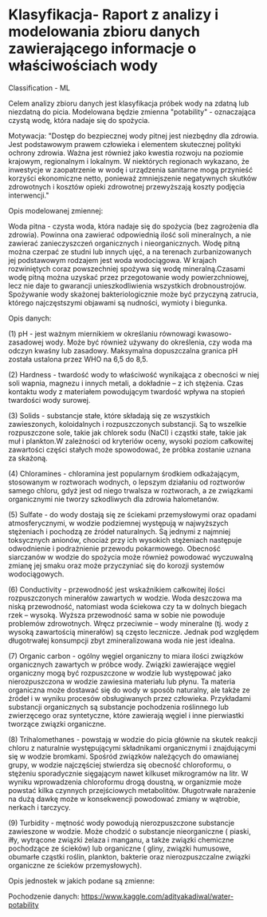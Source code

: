 # Klasyfikacja- Raport z analizy i modelowania zbioru danych zawierającego informacje o właściwościach wody
Classification - ML

Celem analizy zbioru danych jest klasyfikacja próbek wody na zdatną lub niezdatną do picia. Modelowana będzie zmienna "potability" - oznaczająca czystą wodę, która nadaje się do spożycia.

Motywacja: "Dostęp do bezpiecznej wody pitnej jest niezbędny dla zdrowia. Jest podstawowym prawem człowieka i elementem skutecznej polityki ochrony zdrowia. Ważna jest również jako kwestia rozwoju na poziomie krajowym, regionalnym i lokalnym. W niektórych regionach wykazano, że inwestycje w zaopatrzenie w wodę i urządzenia sanitarne mogą przynieść korzyści ekonomiczne netto, ponieważ zmniejszenie negatywnych skutków zdrowotnych i kosztów opieki zdrowotnej przewyższają koszty podjęcia interwencji."

Opis modelowanej zmiennej:

Woda pitna - czysta woda, która nadaje się do spożycia (bez zagrożenia dla zdrowia). Powinna ona zawierać odpowiednią ilość soli mineralnych, a nie zawierać zanieczyszczeń organicznych i nieorganicznych. Wodę pitną można czerpać ze studni lub innych ujęć, a na terenach zurbanizowanych jej podstawowym rodzajem jest woda wodociągowa. W krajach rozwiniętych coraz powszechniej spożywa się wodę mineralną.Czasami wodę pitną można uzyskać przez przegotowanie wody powierzchniowej, lecz nie daje to gwarancji unieszkodliwienia wszystkich drobnoustrojów. Spożywanie wody skażonej bakteriologicznie może być przyczyną zatrucia, którego najczęstszymi objawami są nudności, wymioty i biegunka.

Opis danych:

(1) pH - jest ważnym miernikiem w określaniu równowagi kwasowo-zasadowej wody. Może być również używany do określenia, czy woda ma odczyn kwaśny lub zasadowy. Maksymalna dopuszczalna granica pH została ustalona przez WHO na 6,5 do 8,5.

(2) Hardness - twardość wody to właściwość wynikająca z obecności w niej soli wapnia, magnezu i innych metali, a dokładnie – z ich stężenia. Czas kontaktu wody z materiałem powodującym twardość wpływa na stopień twardości wody surowej.

(3) Solids - substancje stałe, które składają się ze wszystkich zawieszonych, koloidalnych i rozpuszczonych substancji. Są to wszelkie rozpuszczone sole, takie jak chlorek sodu (NaCl) i cząstki stałe, takie jak muł i plankton.W zależności od kryteriów oceny, wysoki poziom całkowitej zawartości części stałych może spowodować, że próbka zostanie uznana za skażoną.

(4) Chloramines - chloramina jest popularnym środkiem odkażającym, stosowanym w roztworach wodnych, o lepszym działaniu od roztworów samego chloru, gdyż jest od niego trwalsza w roztworach, a ze związkami organicznymi nie tworzy szkodliwych dla zdrowia halometanów.

(5) Sulfate - do wody dostają się ze ściekami przemysłowymi oraz opadami atmosferycznymi, w wodzie podziemnej występują w najwyższych stężeniach i pochodzą ze źródeł naturalnych. Są jednymi z najmniej toksycznych anionów, chociaż przy ich wysokich stężeniach następuje odwodnienie i podrażnienie przewodu pokarmowego. Obecność siarczanów w wodzie do spożycia może również powodować wyczuwalną zmianę jej smaku oraz może przyczyniać się do korozji systemów wodociągowych.

(6) Conductivity - przewodność jest wskaźnikiem całkowitej ilości rozpuszczonych minerałów zawartych w wodzie. Woda deszczowa ma niską przewodność, natomiast woda ściekowa czy ta w dolnych biegach rzek – wysoką. Wyższa przewodność sama w sobie nie powoduje problemów zdrowotnych. Wręcz przeciwnie – wody mineralne (tj. wody z wysoką zawartością minerałów) są często lecznicze. Jednak pod względem długotrwałej konsumpcji zbyt zmineralizowana woda nie jest idealna.

(7) Organic carbon - ogólny węgiel organiczny to miara ilości związków organicznych zawartych w próbce wody. Związki zawierające węgiel organiczny mogą być rozpuszczone w wodzie lub występować jako nierozpuszczona w wodzie zawiesina materiału lub płynu. Ta materia organiczna może dostawać się do wody w sposób naturalny, ale także ze źródeł i w wyniku procesów obsługiwanych przez człowieka. Przykładami substancji organicznych są substancje pochodzenia roślinnego lub zwierzęcego oraz syntetyczne, które zawierają węgiel i inne pierwiastki tworzące związki organiczne.

(8) Trihalomethanes - powstają w wodzie do picia głównie na skutek reakcji chloru z naturalnie występującymi składnikami organicznymi i znajdującymi się w wodzie bromkami. Spośród związków należących do omawianej grupy, w wodzie najczęściej stwierdza się obecność chloroformu, o stężeniu sporadycznie sięgającym nawet kilkuset mikrogramów na litr. W wyniku wprowadzenia chloroformu drogą doustną, w organizmie może powstać kilka czynnych przejściowych metabolitów. Długotrwałe narażenie na dużą dawkę może w konsekwencji powodować zmiany w wątrobie, nerkach i tarczycy.

(9) Turbidity - mętność wody powodują nierozpuszczone substancje zawieszone w wodzie. Może chodzić o substancje nieorganiczne ( piaski, iłły, wytrącone związki żelaza i manganu, a także związki chemiczne pochodzące ze ścieków) lub organiczne ( gliny, związki humusowe, obumarłe cząstki roślin, plankton, bakterie oraz nierozpuszczalne związki organiczne ze ścieków przemysłowych).

Opis jednostek w jakich podane są zmienne:

Pochodzenie danych: https://www.kaggle.com/adityakadiwal/water-potability
